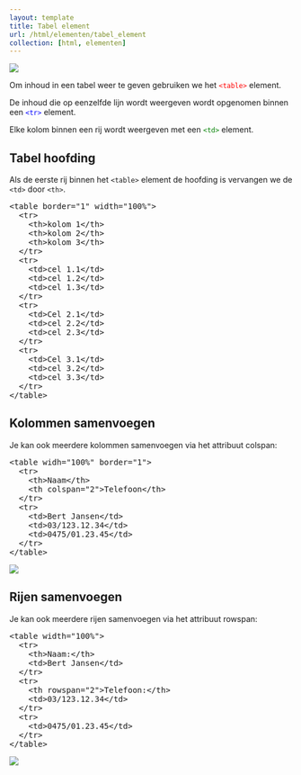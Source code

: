```yaml
---
layout: template
title: Tabel element
url: /html/elementen/tabel_element
collection: [html, elementen]
---
```

<img src="{{ '/html/elementen/images/tabel_html.png' | relative_url}}" />

Om inhoud in een tabel weer te geven gebruiken we het <code style="color: red">&lt;table&gt;</code> element.

De inhoud die op eenzelfde lijn wordt weergeven wordt opgenomen binnen een <code style="color: blue">&lt;tr&gt;</code> element.

Elke kolom binnen een rij wordt weergeven met een <code style="color: green">&lt;td&gt;</code> element.

## Tabel hoofding
Als de eerste rij binnen het <code>&lt;table&gt;</code> element de hoofding is vervangen we de <code>&lt;td&gt;</code> door <code>&lt;th&gt;</code>.

<pre data-enlighter-theme="beyond" data-enlighter-language="html">
&lt;table border=&quot;1&quot; width=&quot;100%&quot;&gt;
  &lt;tr&gt;
    &lt;th&gt;kolom 1&lt;/th&gt; 
    &lt;th&gt;kolom 2&lt;/th&gt; 
    &lt;th&gt;kolom 3&lt;/th&gt; 
  &lt;/tr&gt; 
  &lt;tr&gt;
    &lt;td&gt;cel 1.1&lt;/td&gt; 
    &lt;td&gt;cel 1.2&lt;/td&gt; 
    &lt;td&gt;cel 1.3&lt;/td&gt; 
  &lt;/tr&gt; 
  &lt;tr&gt; 
    &lt;td&gt;Cel 2.1&lt;/td&gt;
    &lt;td&gt;cel 2.2&lt;/td&gt;
    &lt;td&gt;cel 2.3&lt;/td&gt;
  &lt;/tr&gt; 
  &lt;tr&gt; 
    &lt;td&gt;Cel 3.1&lt;/td&gt;
    &lt;td&gt;cel 3.2&lt;/td&gt;
    &lt;td&gt;cel 3.3&lt;/td&gt;
  &lt;/tr&gt; 
&lt;/table&gt;
</pre>

## Kolommen samenvoegen
Je kan ook meerdere kolommen samenvoegen via het attribuut colspan:


<pre data-enlighter-theme="beyond" data-enlighter-language="html">
&lt;table widh=&quot;100%&quot; border=&quot;1&quot;&gt; 
  &lt;tr&gt; 
    &lt;th&gt;Naam&lt;/th&gt; 
    &lt;th colspan=&quot;2&quot;&gt;Telefoon&lt;/th&gt; 
  &lt;/tr&gt; 
  &lt;tr&gt; 
    &lt;td&gt;Bert Jansen&lt;/td&gt; 
    &lt;td&gt;03/123.12.34&lt;/td&gt; 
    &lt;td&gt;0475/01.23.45&lt;/td&gt; 
  &lt;/tr&gt; 
&lt;/table&gt;
</pre>

<img src="{{ '/html/elementen/images/colspan.png' | relative_url}}" />

## Rijen samenvoegen
Je kan ook meerdere rijen samenvoegen via het attribuut rowspan:

<pre data-enlighter-theme="beyond" data-enlighter-language="html">
&lt;table width=&quot;100%&quot;&gt;
  &lt;tr&gt; 
    &lt;th&gt;Naam:&lt;/th&gt; 
    &lt;td&gt;Bert Jansen&lt;/td&gt; 
  &lt;/tr&gt; 
  &lt;tr&gt; 
    &lt;th rowspan=&quot;2&quot;&gt;Telefoon:&lt;/th&gt; 
    &lt;td&gt;03/123.12.34&lt;/td&gt; 
  &lt;/tr&gt; 
  &lt;tr&gt; 
    &lt;td&gt;0475/01.23.45&lt;/td&gt;
  &lt;/tr&gt; 
&lt;/table&gt;
</pre>

<img src="{{ '/html/elementen/images/rowspan.png' | relative_url}}" />